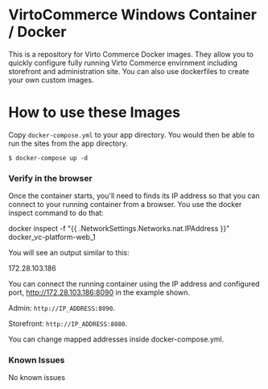 # VirtoCommerce Windows Container / Docker

This is a repository for Virto Commerce Docker images. They allow you to quickly configure fully running Virto Commerce envirnment including storefront and administration site. You can also use dockerfiles to create your own custom images.

# How to use these Images

Copy `docker-compose.yml` to your app directory. You would then be able to run the sites from the app directory.

```
$ docker-compose up -d
```

### Verify in the browser

Once the container starts, you'll need to finds its IP address so that you can connect to your running container from a browser. You use the docker inspect command to do that:

docker inspect -f "{{ .NetworkSettings.Networks.nat.IPAddress }}" docker_vc-platform-web_1

You will see an output similar to this:

172.28.103.186

You can connect the running container using the IP address and configured port, http://172.28.103.186:8090 in the example shown.


Admin: `http://IP_ADDRESS:8090`.

Storefront: `http://IP_ADDRESS:8080`.

You can change mapped addresses inside docker-compose.yml.

### Known Issues

No known issues

